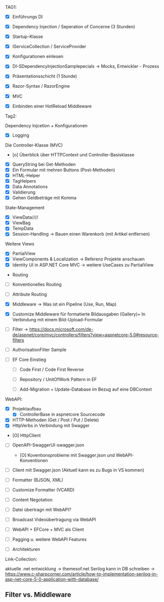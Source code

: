 ﻿TAG1:
- [x] Einführungs DI 
- [x] Dependency Injection / Seperation of Concerne (3 Stunden) 
- [x] Startup-Klasse
- [x] IServiceCollection / ServiceProvider
- [x] Konfigurationen einlesen
- [x] DI-SDependencyInjectionSamplepecials -> Mocks, Entwickler - Prozess
- [x] Präsentationsschicht (1 Stunde) 
- [x] Razor-Syntax / RazorEngine 
- [x] MVC
- [x] Einbinden einer HotReload Middleware


Tag2:

Dependency Injcetion + Konfigurationen
- [x] Logging 

Die Controller-Klasse (MVC)
- [o] Überblick über HTTPContext und Controller-Basisklasse
- [x] QueryString bei Get-Methoden
- [x] Ein Formular mit mehren Buttons (Post-Methoden)
- [x] HTML-Helper
- [x] TagHelpers
- [x] Data Annotations 
- [x] Validierung 
- [x] Gehen Geldbeträge mit Komma 

State-Management
- [x] ViewData////
- [x] ViewBag
- [x] TempData
- [x] Session-Handling -> Bauen einen Warenkorb (mit Artikel entfernen)

Weitere Views
- [x] PartialView
- [x] ViewComponents & Localization -> Referenz Projekte anschauen
- [x] Identity UI in ASP.NET Core MVC -> weitere UseCases zu PartialView

- Routing
- [ ] Konventionelles Routing
- [ ] Attribute Routing
- [x] Middleware -> Was ist ein Pipeline (Use, Run, Map)
- [x] Customize Middleware für formatierte Bildausgaben (Gallery)+ In Verbindung mit einem Bild-Upload-Formular

- [ ] Filter -> https://docs.microsoft.com/de-de/aspnet/core/mvc/controllers/filters?view=aspnetcore-5.0#resource-filters
- [ ] AuthorisationFilter Sample

- [ ] EF Core Einstieg 
  - [ ] Code First / Code First Reverse
  - [ ] Repository / UnitOfWork Pattern in EF
  - [ ] Add-Migration + Update-Database im Bezug auf eine DBContext 


WebAPI:

- [x] Projektaufbau 
  - [x] ControllerBase in aspnetcore Sourcecode
- [x] HTTP-Methoden (Get / Post / Put / Delete)
- [x] HttpVerbs in Verbindung mit Swagger
- [O] HttpClient
- [ ] OpenAPI-SwaggerUI-swagger.json
  - [O] Koventionsprobleme mit Swagger.json und WebAPI-Konventionen
- [ ] Client mit Swagger.json (Aktuell kann es zu Bugs in VS kommen)
- [ ] Formatter (BJSON, XML)
- [ ] Customize Formatter (VCARD)
- [ ] Content Negotation
- [ ] Datei übertragn mit WebAPI?
- [ ] Broadcast Videoübertragung via WebAPI
- [ ] WebAPI + EFCore + MVC als Client
- [ ] Pagging u. weitere WebAPI Features
- [ ] Architekturen 








Link-Collection:

aktuelle .net entwicklung -> themesof.net
Serilog kann in DB schreiben -> https://www.c-sharpcorner.com/article/how-to-implementation-serilog-in-asp-net-core-5-0-application-with-database/

Filter vs. Middleware 
- 